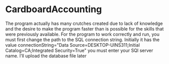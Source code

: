 # CardboardAccounting

The program actually has many crutches created due to lack of knowledge and the desire to make the program faster than is possible for the skills that were previously available.
For the program to work correctly and run, you must first change the path to the SQL connection string. Initially it has the value connectionString="Data Source=DESKTOP-UINS311;Initial Catalog=CA;Integrated Security=True"
you must enter your SQl server name. I’ll upload the database file later
